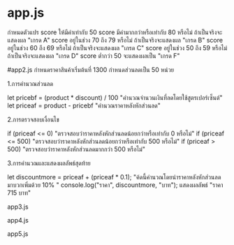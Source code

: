 # app.js
กำหนดตัวแปร score ให้มีค่าเท่ากับ 50
score มีค่ามากกว่าหรือเท่ากับ 80 หรือไม่ ถ้าเป็นจริงจะแสดงผล "เกรด A"
score อยู่ในช่วง 70 ถึง 79 หรือไม่ ถ้าเป็นจริงจะแสดงผล "เกรด B"
score อยู่ในช่วง 60 ถึง 69 หรือไม่ ถ้าเป็นจริงจะแสดงผล "เกรด C"
score อยู่ในช่วง 50 ถึง 59 หรือไม่ ถ้าเป็นจริงจะแสดงผล "เกรด D"
score ต่ำกว่า 50 จะแสดงผลเป็น "เกรด F"

#app2.js
กำหนดราคาสินค้าเริ่มต้นที่ 1300
กำหนดส่วนลดเป็น 50 หน่วย

1.การคำนวณส่วนลด

let pricebf = (product * discount) / 100
"คำนวณจำนวนเงินที่ลดโดยใช้สูตรเปอร์เซ็นต์"
let priceaf = product - pricebf
"คำนวณราคาหลังหักส่วนลด"

2.การตรวจสอบเงื่อนไข

if (priceaf <= 0)
"ตรวจสอบว่าราคาหลังหักส่วนลดน้อยกว่าหรือเท่ากับ 0 หรือไม่"
if (priceaf <= 500)
"ตรวจสอบว่าราคาหลังหักส่วนลดน้อยกว่าหรือเท่ากับ 500 หรือไม่"
if (priceaf > 500)
"ตรวจสอบว่าราคาหลังหักส่วนลดมากกว่า 500 หรือไม่"

3.การคำนวณและแสดงผลลัพธ์สุดท้าย

let discountmore = priceaf + (priceaf * 0.1);
"ค้ดนี้คำนวณโดยนำราคาหลังหักส่วนลดมาบวกเพิ่มด้วย 10% "
console.log("ราคา", discountmore, "บาท");
แสดงผลลัพธ์ "ราคา 715 บาท"

app3.js


app4.js


app5.js
